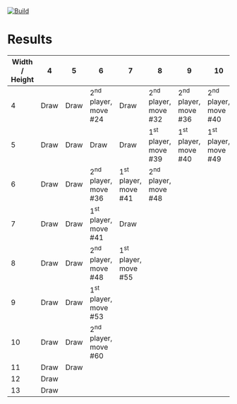 [![Build](https://github.com/ChristopheSteininger/c4/actions/workflows/build-and-test.yml/badge.svg?branch=master)](https://github.com/ChristopheSteininger/c4/actions/workflows/build-and-test.yml)

# Results

| Width / <br> Height |    4 |    5 |                                    6 |                                    7 |                                    8 |                                    9 |                                   10 |                                   11 |
| ------------------- | ---- | ---- | ------------------------------------ | ------------------------------------ | ------------------------------------ | ------------------------------------ | ------------------------------------ | ------------------------------------ |
|                   4 | Draw | Draw | 2<sup>nd</sup> player, <br> move #24 |                                 Draw | 2<sup>nd</sup> player, <br> move #32 | 2<sup>nd</sup> player, <br> move #36 | 2<sup>nd</sup> player, <br> move #40 | 2<sup>nd</sup> player, <br> move #44 |
|                   5 | Draw | Draw |                                 Draw |                                 Draw | 1<sup>st</sup> player, <br> move #39 | 1<sup>st</sup> player, <br> move #40 | 1<sup>st</sup> player, <br> move #49 |
|                   6 | Draw | Draw | 2<sup>nd</sup> player, <br> move #36 | 1<sup>st</sup> player, <br> move #41 | 2<sup>nd</sup> player, <br> move #48 |
|                   7 | Draw | Draw | 1<sup>st</sup> player, <br> move #41 |                                 Draw |
|                   8 | Draw | Draw | 2<sup>nd</sup> player, <br> move #48 | 1<sup>st</sup> player, <br> move #55 |
|                   9 | Draw | Draw | 1<sup>st</sup> player, <br> move #53 |
|                  10 | Draw | Draw | 2<sup>nd</sup> player, <br> move #60 |
|                  11 | Draw | Draw |
|                  12 | Draw |
|                  13 | Draw |
